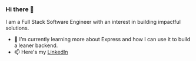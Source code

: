 ### Hi there 👋

I am a Full Stack Software Engineer with an interest in building impactful solutions. 
- 🌱 I’m currently learning more about Express and how I can use it to build a leaner backend. 
- 📫 Here's my [LinkedIn](https://www.linkedin.com/in/andrewyin16407/)
<!--
**yin-andrew/yin-andrew** is a ✨ _special_ ✨ repository because its `README.md` (this file) appears on your GitHub profile.

Here are some ideas to get you started:

- 🔭 I’m currently working on ...
- 🌱 I’m currently learning ...
- 👯 I’m looking to collaborate on ...
- 🤔 I’m looking for help with ...
- 💬 Ask me about ...
- 📫 How to reach me: ...
- 😄 Pronouns: ...
- ⚡ Fun fact: ...
-->
